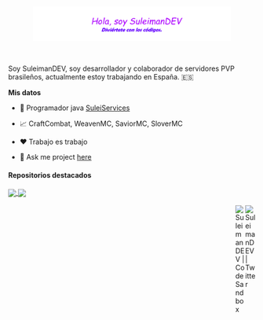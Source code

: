 <p align="center"><a href="https://SuleimanDEV.github.io"><img width="80%" alt="Hola, soy SuleimanDEV. Diviértete con los códigos!" src="./gh-readme-header.png" /></a></p>

<br />

Soy SuleimanDEV, soy desarrollador y colaborador de servidores PVP brasileños, actualmente estoy trabajando en España. 🇪🇸

**Mis datos**

- 💼 Programador java [SuleiServices](http://github.com/SuleiServices/)

- 📈 CraftCombat, WeavenMC, SaviorMC, SloverMC

- ❤️ Trabajo es trabajo

- 💬 Ask me project [here](https://github.com/SuleimanDEV/SloverMC/issues)


#### Repositorios destacados


<a href="https://github.com/SuleimanDEV/SloverMC">
  <img align="center" src="https://github-readme-stats.vercel.app/api/pin/?username=SuleimanDEV&repo=SloverMC&theme=buefy" />
</a>
<a href="https://github.com/SuleimanDEV/HelixMC">
  <img align="center" src="https://github-readme-stats.vercel.app/api/pin/?username=SuleimanDEV&repo=HelixMC&theme=buefy" />
</a>

<br />
<br />

<a href="https://twitter.com/SuleimanDEV">
  <img align="right" alt="SuleimanDEV | Twitter" width="21px" src="https://raw.githubusercontent.com/SuleimanDEV/informacion/master/twitter.svg" />
</a>
<a href="https://codesandbox.io/u/SuleimanDEV">
  <img align="right" alt="SuleimanDEV | CodeSandbox" width="20px" src="https://raw.githubusercontent.com/SuleimanDEV/informacion/master/codesandbox.svg" />
</a>
